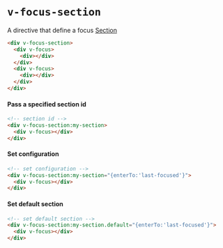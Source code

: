   <!-- This Source Code Form is subject to the terms of the Mozilla Public
  License, v. 2.0. If a copy of the MPL was not distributed with this
  file, You can obtain one at https://mozilla.org/MPL/2.0/. -->

# `v-focus-section`

A directive that define a focus [Section](https://github.com/luke-chang/js-spatial-navigation#spatialnavigationaddsectionid-config)

```html
<div v-focus-section>
  <div v-focus>
    <div></div>
  </div>
  <div v-focus>
    <div></div>
  </div>
</div>
```

#### Pass a specified section id

```html
<!-- section id -->
<div v-focus-section:my-section>
  <div v-focus></div>
</div>
```

#### Set configuration

```html
<!-- set configuration -->
<div v-focus-section:my-section="{enterTo:'last-focused'}">
  <div v-focus></div>
</div>
```

#### Set default section

```html
<!-- set default section -->
<div v-focus-section:my-section.default="{enterTo:'last-focused'}">
  <div v-focus></div>
</div>
```
